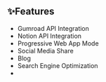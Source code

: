 <h2>✨Features</h2>

* Gumroad API Integration
* Notion API Integration
* Progressive Web App Mode
* Social Media Share
* Blog
* Search Engine Optimization
* 